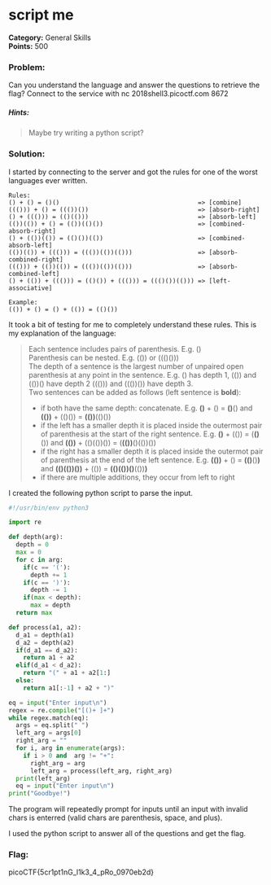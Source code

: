 # script me
__Category:__ General Skills   
__Points:__ 500

### Problem:

Can you understand the language and answer the questions to retrieve the flag? Connect to the service with nc 2018shell3.picoctf.com 8672

##### Hints:
> Maybe try writing a python script?

### Solution:

I started by connecting to the server and got the rules for one of the worst languages ever written.

```
Rules:
() + () = ()()                                      => [combine]
((())) + () = ((())())                              => [absorb-right]
() + ((())) = (()(()))                              => [absorb-left]
(())(()) + () = (())(()())                          => [combined-absorb-right]
() + (())(()) = (()())(())                          => [combined-absorb-left]
(())(()) + ((())) = ((())(())(()))                  => [absorb-combined-right]
((())) + (())(()) = ((())(())(()))                  => [absorb-combined-left]
() + (()) + ((())) = (()()) + ((())) = ((()())(())) => [left-associative]

Example: 
(()) + () = () + (()) = (()())

```

It took a bit of testing for me to completely understand these rules. This is my explanation of the language:

> Each sentence includes pairs of parenthesis. E.g. ()  
> Parenthesis can be nested. E.g. (()) or ((()()))  
> The depth of a sentence is the largest number of unpaired open parenthesis at any point in the sentence. E.g. () has depth 1, (()) and (())() have depth 2 ((())) and ((())()) have depth 3.  
> Two sentences can be added as follows (left sentence is __bold__):  
> * if both have the same depth: concatenate. E.g. __()__ + () = __()__() and __(())__ + (()()) = __(())__(()())  
> * if the left has a smaller depth it is placed inside the outermost pair of parenthesis at the start of the right sentence. E.g. __()__ + (()) = (__()__()) and __(())__ + (()(())()) = (__(())__()(())())  
> * if the right has a smaller depth it is placed inside the outermot pair of parenthesis at the end of the left sentence. E.g. __(())__ + () = __(()__()__)__ and __(()(())())__ + (()) = __(()(())()__(())__)__  
> * if there are multiple additions, they occur from left to right

I created the following python script to parse the input.

```Python
#!/usr/bin/env python3

import re

def depth(arg):
  depth = 0
  max = 0
  for c in arg:
    if(c == '('):
      depth += 1
    if(c == ')'):
      depth -= 1
    if(max < depth):
      max = depth
  return max

def process(a1, a2):
  d_a1 = depth(a1)
  d_a2 = depth(a2)
  if(d_a1 == d_a2):
    return a1 + a2
  elif(d_a1 < d_a2):
    return "(" + a1 + a2[1:]
  else:
    return a1[:-1] + a2 + ")"

eq = input("Enter input\n")
regex = re.compile("[()+ ]+")
while regex.match(eq):
  args = eq.split(" ")
  left_arg = args[0]
  right_arg = ""
  for i, arg in enumerate(args):
    if i > 0 and  arg != "+":
      right_arg = arg
      left_arg = process(left_arg, right_arg)
  print(left_arg)
  eq = input("Enter input\n")
print("Goodbye!")
```

The program will repeatedly prompt for inputs until an input with invalid chars is enterred (valid chars are parenthesis, space, and plus).

I used the python script to answer all of the questions and get the flag.

### Flag:

picoCTF{5cr1pt1nG_l1k3_4_pRo_0970eb2d}
